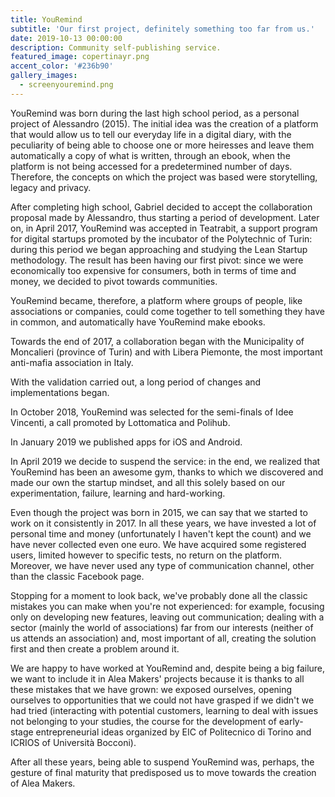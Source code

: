 ```yaml
---
title: YouRemind
subtitle: 'Our first project, definitely something too far from us.'
date: 2019-10-13 00:00:00
description: Community self-publishing service.
featured_image: copertinayr.png
accent_color: '#236b90'
gallery_images:
  - screenyouremind.png
---
```


YouRemind was born during the last high school period, as a personal project of Alessandro (2015). The initial idea was the creation of a platform that would allow us to tell our everyday life in a digital diary, with the peculiarity of being able to choose one or more heiresses and leave them automatically a copy of what is written, through an ebook, when the platform is not being accessed for a predetermined number of days. Therefore, the concepts on which the project was based were storytelling, legacy and privacy.

After completing high school, Gabriel decided to accept the collaboration proposal made by Alessandro, thus starting a period of development. Later on, in April 2017, YouRemind was accepted in Teatrabit, a support program for digital startups promoted by the incubator of the Polytechnic of Turin: during this period we began approaching and studying the Lean Startup methodology. The result has been having our first pivot: since we were economically too expensive for consumers, both in terms of time and money, we decided to pivot towards communities.

YouRemind became, therefore, a platform where groups of people, like associations or companies, could come together to tell something they have in common, and automatically have YouRemind make ebooks.

Towards the end of 2017, a collaboration began with the Municipality of Moncalieri (province of Turin) and with Libera Piemonte, the most important anti-mafia association in Italy.

With the validation carried out, a long period of changes and implementations began.

In October 2018, YouRemind was selected for the semi-finals of Idee Vincenti, a call promoted by Lottomatica and Polihub.

In January 2019 we published apps for iOS and Android.

In April 2019 we decide to suspend the service: in the end, we realized that YouRemind has been an awesome gym, thanks to which we discovered and made our own the startup mindset, and all this solely based on our experimentation, failure, learning and hard-working.

Even though the project was born in 2015, we can say that we started to work on it consistently in 2017. In all these years, we have invested a lot of personal time and money (unfortunately I haven't kept the count) and we have never collected even one euro. We have acquired some registered users, limited however to specific tests, no return on the platform. Moreover, we have never used any type of communication channel, other than the classic Facebook page.

Stopping for a moment to look back, we've probably done all the classic mistakes you can make when you're not experienced: for example, focusing only on developing new features, leaving out communication; dealing with a sector (mainly the world of associations) far from our interests (neither of us attends an association) and, most important of all, creating the solution first and then create a problem around it.

We are happy to have worked at YouRemind and, despite being a big failure, we want to include it in Alea Makers' projects because it is thanks to all these mistakes that we have grown: we exposed ourselves, opening ourselves to opportunities that we could not have grasped if we didn't we had tried (interacting with potential customers, learning to deal with issues not belonging to your studies, the course for the development of early-stage entrepreneurial ideas organized by EIC of Politecnico di Torino and ICRIOS of Universit&agrave; Bocconi).

After all these years, being able to suspend YouRemind was, perhaps, the gesture of final maturity that predisposed us to move towards the creation of Alea Makers.

&nbsp;